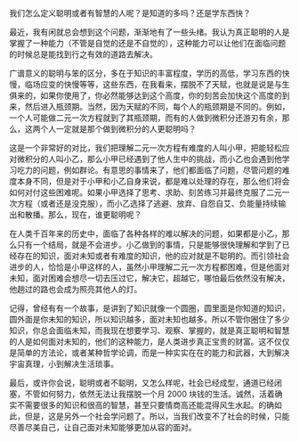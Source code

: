 我们怎么定义聪明或者有智慧的人呢？是知道的多吗？还是学东西快？

最近，我有闲就总会想到这个问题，渐渐地有了一些头绪。我认为真正聪明的人是掌握了一种能力（不管是自觉的还是不自觉的），这种能力可以让他们在面临问题的时候总是能找到行之有效的道路去解决。

广谱意义的聪明与笨的区分，多在于知识的丰富程度，学历的高低，学习东西的快慢，临场应变的快慢等等，这些东西，在我看来，摆脱不了天赋，也就是说是与生俱来的，如果你使用了，你必然能够达到这个高度，你的刻苦会加快这个高度的到来，然后进入瓶颈期。当然，因为天赋的不同，每个人的瓶颈期是不同的。例如，一个人可能做二元一次方程就到了其瓶颈期，而有的人做到微积分还游刃有余，那么，这两个人一定就是那个做到微积分的人更聪明吗？

这是一个非常好的对比，我们把理解二元一次方程有难度的人叫小甲，把能轻松应对微积分的人叫小乙，那么小甲已经遇到了他人生中的挑战，而小乙也会遇到他学习吃力的问题，例如群论。有意思的事情来了，他们都面临了问题，尽管问题的难度本身不同，但是对于小甲和小乙自身来说，都是难以处理的存在，那么他们将会如何对付这些困难呢。如果小甲选择了思考、求助、刻苦练习并最终克服了二元一次方程（或者还是没克服），而小乙选择了逃避、放弃、自怨自艾、负能量持续输出和散播。那么，现在，谁更聪明呢？

在人类千百年来的历史中，面临了各种各样的难以解决的问题，如果都是小乙，那么只有一个结局，就是不会进步。小乙做到的事情，只是能够很快理解和学到了已经存在的知识，面对未知或者有难度的知识，他的应对就是不聪明的。而引领社会进步的人，恰恰是小甲这样的人，虽然小甲理解二元一次方程都困难，但是他面对未知，面对困难会想尽一切去压过它，解决它，超越它，哪怕最后依然没有解决，他趟过的路也会成为照亮其他人的灯。

记得，曾经有有一个故事，是讲到了知识就像一个圆圈，圆里面是你知道的知识，圆外面是你未知的知识，所以知识越多，面对未知也越多。所以不管你圈住了多少知识，你总会面临未知，而我现在想要学习、观察、掌握的，就是真正聪明和智慧的人是如何面对未知的，他们的这种能力，是人类进步真正宝贵的财富。这不仅仅是简单的方法论，或者某种哲学论调，而是一种实实在在的能力和武器，大到解决宇宙真理，小到解决生活琐事。

最后，或许你会说，聪明或者不聪明，又怎么样呢，社会已经成型，通道已经闭塞，不管如何努力，依然无法让我摆脱一个月 2000 块钱的生活。诚然，活着确实不需要很多的知识和很高的智慧，甚至只要情商高还能混得风生水起。的确如此，但是，这是另外一个社会学问题了。所以，当我们改变不了社会的时候，只能尽善尽美自己，让自己面对未知能够更加从容的面对。

